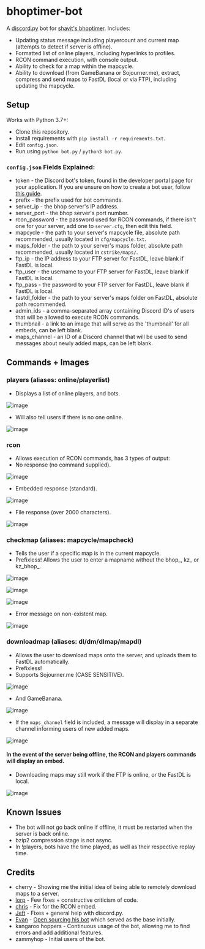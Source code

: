 # bhoptimer-bot

A [discord.py](https://github.com/Rapptz/discord.py) bot for [shavit's bhoptimer](https://github.com/shavitush/bhoptimer/).
Includes:

 - Updating status message including playercount and current map (attempts to detect if server is offline).
 - Formatted list of online players, including hyperlinks to profiles.
 - RCON command execution, with console output.
 - Ability to check for a map within the mapcycle.
 - Ability to download (from GameBanana or Sojourner.me), extract, compress and send maps to FastDL (local or via FTP), including updating the mapcycle.

## Setup

Works with Python 3.7+:
 - Clone this repository.
 - Install requirements with `pip install -r requirements.txt`.
 - Edit `config.json`.
 - Run using `python bot.py` / `python3 bot.py`.

### `config.json` Fields Explained:
 - token - the Discord bot's token, found in the developer portal page for your application. If you are unsure on how to create a bot user, follow [this guide](https://discordpy.readthedocs.io/en/stable/discord.html).
 - prefix - the prefix used for bot commands.
 - server_ip - the bhop server's IP address.
 - server_port - the bhop server's port number.
 - rcon_password - the password used for RCON commands, if there isn't one for your server, add one to `server.cfg`, then edit this field.
 - mapcycle - the path to your server's mapcycle file, absolute path recommended, usually located in `cfg/mapcycle.txt`.
 - maps_folder - the path to your server's maps folder, absolute path recommended, usually located in `cstrike/maps/`.
 - ftp_ip - the IP address to your FTP server for FastDL, leave blank if FastDL is local.
 - ftp_user - the username to your FTP server for FastDL, leave blank if FastDL is local.
 - ftp_pass - the password to your FTP server for FastDL, leave blank if FastDL is local.
 - fastdl_folder - the path to your server's maps folder on FastDL, absolute path recommended.
 - admin_ids - a comma-separated array containing Discord ID's of users that will be allowed to execute RCON commands.
 - thumbnail - a link to an image that will serve as the 'thumbnail' for all embeds, can be left blank.
 - maps_channel - an ID of a Discord channel that will be used to send messages about newly added maps, can be left blank.

## Commands + Images

### players (aliases: online/playerlist)
 - Displays a list of online players, and bots.

 ![image](https://user-images.githubusercontent.com/53440695/147364515-3a04e7a1-2765-401a-8548-560b9a82603d.png)

 - Will also tell users if there is no one online.
 
 ![image](https://user-images.githubusercontent.com/53440695/147364398-62084280-877c-4e67-87f4-eb376d6ebf82.png)
 
### rcon
 - Allows execution of RCON commands, has 3 types of output:
 - No response (no command supplied).
 
 ![image](https://user-images.githubusercontent.com/53440695/147364809-05d582b4-09ed-4300-b192-77fc8b65b1b9.png)
 
 - Embedded response (standard).

 ![image](https://user-images.githubusercontent.com/53440695/147364834-9cbfc2e1-e22f-4222-847c-a50483927fe8.png)
 
 - File response (over 2000 characters).
 
 ![image](https://user-images.githubusercontent.com/53440695/147364998-96069614-bbf9-494e-8937-58959deb572a.png)

### checkmap (aliases: mapcycle/mapcheck)
 - Tells the user if a specific map is in the current mapcycle.
 - Prefixless! Allows the user to enter a mapname without the bhop_, kz_ or kz_bhop_.

 ![image](https://user-images.githubusercontent.com/53440695/147365118-1251302e-2233-4acd-9a0f-d447ef7c82a5.png)

 ![image](https://user-images.githubusercontent.com/53440695/147365126-bed3523a-ec7a-4482-abaa-8aa3a8d4a2ac.png)

 ![image](https://user-images.githubusercontent.com/53440695/147365140-13e25d13-f7cb-4862-a563-44342899d464.png)
 
 - Error message on non-existent map.
 
 ![image](https://user-images.githubusercontent.com/53440695/147365166-9e1e2839-d011-4461-99f8-314434e9e863.png)
 
### downloadmap (aliases: dl/dm/dlmap/mapdl)
 - Allows the user to download maps onto the server, and uploads them to FastDL automatically.
 - Prefixless!
 - Supports Sojourner.me (CASE SENSITIVE).
 
 ![image](https://user-images.githubusercontent.com/53440695/147365236-b2448165-0aaa-4caf-a2f1-625cec13608d.png)

 - And GameBanana.
 
 ![image](https://user-images.githubusercontent.com/53440695/147365430-b90cba0f-c60b-48db-b205-3dce802ad67e.png)
 
 - If the `maps_channel` field is included, a message will display in a separate channel informing users of new added maps.
 
 ![image](https://user-images.githubusercontent.com/53440695/147365486-86749cc5-4f5a-4051-bb97-3f0948c9e741.png)

#### In the event of the server being offline, the RCON and players commands will display an embed.
 - Downloading maps may still work if the FTP is online, or the FastDL is local.
 
 ![image](https://user-images.githubusercontent.com/53440695/147365531-829a134e-941b-4370-bbf2-f8708dbb92ab.png)

## Known Issues
 - The bot will not go back online if offline, it must be restarted when the server is back online.
 - bzip2 compression stage is not async.
 - In !players, bots have the time played, as well as their respective replay time.

## Credits
 - cherry - Showing me the initial idea of being able to remotely download maps to a server.
 - [lorp](https://github.com/ouwou) - Few fixes + constructive criticism of code.
 - [chris](https://github.com/5xp) - Fix for the RCON embed.
 - [Jeft](https://github.com/Jeftaei) - Fixes + general help with discord.py.
 - [Evan](https://github.com/EvanIMK) - [Open sourcing his bot](https://github.com/EvanIMK/BhopTimer-Discord-Bot) which served as the base initially.
 - kangaroo hoppers - Continuous usage of the bot, allowing me to find errors and add additional features.
 - zammyhop - Initial users of the bot.
